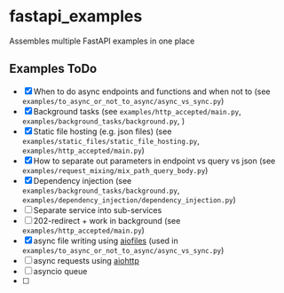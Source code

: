 # fastapi_examples
Assembles multiple FastAPI examples in one place

## Examples ToDo

- [x] When to do async endpoints and functions and when not to (see 
      `examples/to_async_or_not_to_async/async_vs_sync.py`)
- [x] Background tasks (see `examples/http_accepted/main.py`, 
      `examples/background_tasks/background.py`, )
- [x] Static file hosting (e.g. json files) (see 
      `examples/static_files/static_file_hosting.py`,
      `examples/http_accepted/main.py`)
- [x] How to separate out parameters in endpoint vs query vs json (see 
      `examples/request_mixing/mix_path_query_body.py`)
- [x] Dependency injection (see `examples/background_tasks/background.py`, 
      `examples/dependency_injection/dependency_injection.py`)
- [ ] Separate service into sub-services
- [ ] 202-redirect + work in background (see `examples/http_accepted/main.py`)
- [x] async file writing using [aiofiles](https://github.com/Tinche/aiofiles) 
      (used in `examples/to_async_or_not_to_async/async_vs_sync.py`)
- [ ] async requests using [aiohttp](https://github.com/aio-libs/aiohttp)
- [ ] asyncio queue
- [ ] 
